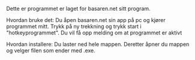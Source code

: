 Dette er programmet er laget for basaren.net sitt program.

Hvordan bruke det:
Du åpen basaren.net sin app på pc og kjører programmet mitt. Trykk på ny trekkning og trykk start i "hotkeyprogrammet". Du vil få opp melding om at programmet er aktivt


Hvordan installere:
Du laster ned hele mappen. Deretter åpner du mappen og velger filen som ender med .exe. 
